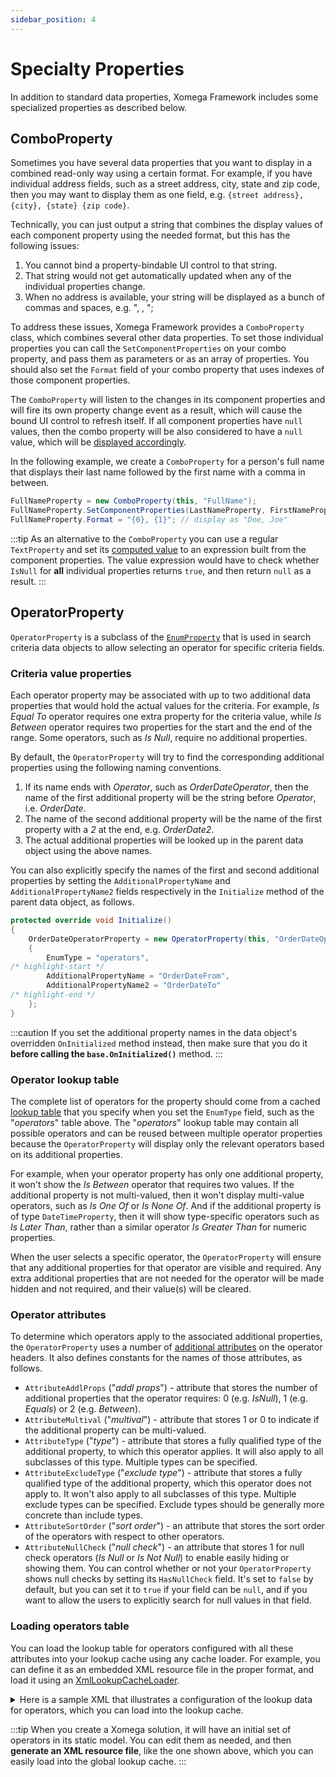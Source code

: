 ```yaml
---
sidebar_position: 4
---
```


# Specialty Properties

In addition to standard data properties, Xomega Framework includes some specialized properties as described below.

## ComboProperty

Sometimes you have several data properties that you want to display in a combined read-only way using a certain format. For example, if you have individual address fields, such as a street address, city, state and zip code, then you may want to display them as one field, e.g. `{street address}, {city}, {state} {zip code}`.

Technically, you can just output a string that combines the display values of each component property using the needed format, but this has the following issues:
1. You cannot bind a property-bindable UI control to that string.
1. That string would not get automatically updated when any of the individual properties change.
1. When no address is available, your string will be displayed as a bunch of commas and spaces, e.g. ", ,  ";

To address these issues, Xomega Framework provides a `ComboProperty` class, which combines several other data properties. To set those individual properties you can call the `SetComponentProperties` on your combo property, and pass them as parameters or as an array of properties. You should also set the `Format` field of your combo property that uses indexes of those component properties.

The `ComboProperty` will listen to the changes in its component properties and will fire its own property change event as a result, which will cause the bound UI control to refresh itself. If all component properties have `null` values, then the combo property will be also considered to have a `null` value, which will be [displayed accordingly](base#null-values).

In the following example, we create a `ComboProperty` for a person's full name that displays their last name followed by the first name with a comma in between.

```cs
FullNameProperty = new ComboProperty(this, "FullName");
FullNameProperty.SetComponentProperties(LastNameProperty, FirstNameProperty);
FullNameProperty.Format = "{0}, {1}"; // display as "Doe, Joe"
```

:::tip
As an alternative to the `ComboProperty` you can use a regular `TextProperty` and set its [computed value](base#computed-value) to an expression built from the component properties. The value expression would have to check whether `IsNull` for **all** individual properties returns `true`, and then return `null` as a result.
:::

## OperatorProperty

`OperatorProperty` is a subclass of the [`EnumProperty`](enum) that is used in search criteria data objects to allow selecting an operator for specific criteria fields.

### Criteria value properties

Each operator property may be associated with up to two additional data properties that would hold the actual values for the criteria. For example, *Is Equal To* operator requires one extra property for the criteria value, while *Is Between* operator requires two properties for the start and the end of the range. Some operators, such as *Is Null*, require no additional properties.

By default, the `OperatorProperty` will try to find the corresponding additional properties using the following naming conventions.
1. If its name ends with *Operator*, such as *OrderDateOperator*, then the name of the first additional property will be the string before *Operator*, i.e. *OrderDate*.
1. The name of the second additional property will be the name of the first property with a *2* at the end, e.g. *OrderDate2*.
1. The actual additional properties will be looked up in the parent data object using the above names.

You can also explicitly specify the names of the first and second additional properties by setting the `AdditionalPropertyName` and `AdditionalPropertyName2` fields respectively in the `Initialize` method of the parent data object, as follows.

```cs title="OrderCriteriaObject.cs"
protected override void Initialize()
{
    OrderDateOperatorProperty = new OperatorProperty(this, "OrderDateOperator")
    {
        EnumType = "operators",
/* highlight-start */
        AdditionalPropertyName = "OrderDateFrom",
        AdditionalPropertyName2 = "OrderDateTo"
/* highlight-end */
    };
}
```

:::caution
If you set the additional property names in the data object's overridden `OnInitialized` method instead, then make sure that you do it **before calling the `base.OnInitialized()`** method.
:::

### Operator lookup table

The complete list of operators for the property should come from a cached [lookup table](../lookup#lookup-table) that you specify when you set the `EnumType` field, such as the "*operators*" table above. The "*operators*" lookup table may contain all possible operators and can be reused between multiple operator properties because the `OperatorProperty` will display only the relevant operators based on its additional properties. 

For example, when your operator property has only one additional property, it won't show the *Is Between* operator that requires two values. If the additional property is not multi-valued, then it won't display multi-value operators, such as *Is One Of* or *Is None Of*. And if the additional property is of type `DateTimeProperty`, then it will show type-specific operators such as *Is Later Than*, rather than a similar operator *Is Greater Than* for numeric properties.

When the user selects a specific operator, the `OperatorProperty` will ensure that any additional properties for that operator are visible and required. Any extra additional properties that are not needed for the operator will be made hidden and not required, and their value(s) will be cleared.

### Operator attributes

To determine which operators apply to the associated additional properties, the `OperatorProperty` uses a number of [additional attributes](../lookup#additional-attributes) on the operator headers. It also defines constants for the names of those attributes, as follows.

- `AttributeAddlProps` ("*addl props*") - attribute that stores the number of additional properties that the operator requires: 0 (e.g. *IsNull*), 1 (e.g. *Equals*) or 2 (e.g. *Between*).
- `AttributeMultival` ("*multival*") - attribute that stores 1 or 0 to indicate if the additional property can be multi-valued.
- `AttributeType` ("*type*") - attribute that stores a fully qualified type of the additional property, to which this operator applies. It will also apply to all subclasses of this type. Multiple types can be specified.
- `AttributeExcludeType` ("*exclude type*") - attribute that stores a fully qualified type of the additional property, which this operator does not apply to. It won't also apply to all subclasses of this type. Multiple exclude types can be specified. Exclude types should be generally more concrete than include types.
- `AttributeSortOrder` ("*sort order*") - an attribute that stores the sort order of the operators with respect to other operators.
- `AttributeNullCheck` ("*null check*") - an attribute that stores 1 for null check operators (*Is Null* or *Is Not Null*) to enable easily hiding or showing them. You can control whether or not your `OperatorProperty` shows null checks by setting its `HasNullCheck` field. It's set to `false` by default, but you can set it to `true` if your field can be `null`, and if you want to allow the users to explicitly search for null values in that field.

### Loading operators table

You can load the lookup table for operators configured with all these attributes into your lookup cache using any cache loader. For example, you can define it as an embedded XML resource file in the proper format, and load it using an [XmlLookupCacheLoader](../lookup#static-xml-data-loader).

<details>

<summary>Here is a sample XML that illustrates a configuration of the lookup data for operators, which you can load into the lookup cache.</summary>

```xml
<enums xmlns="http://www.xomega.net/omodel">
<!-- highlight-next-line -->
  <enum name="operators">
    <properties>
      <property name="sort order"/>
      <property name="addl props" default="0"/>
      <property name="multival" default="0"/>
      <property name="type" multi-value="true"/>
      <property name="exclude type" multi-value="true"/>
      <property name="null check" default="0"/>
    </properties>
<!-- highlight-next-line -->
    <item name="Is Null" value="NL">
      <prop ref="sort order" value="00"/>
      <prop ref="null check" value="1"/>
    </item>
<!-- highlight-next-line -->
    <item name="Is Not Null" value="NNL">
      <prop ref="sort order" value="01"/>
      <prop ref="null check" value="1"/>
    </item>
<!-- highlight-next-line -->
    <item name="Is Equal To" value="EQ">
      <prop ref="sort order" value="10"/>
      <prop ref="addl props" value="1"/>
    </item>
<!-- highlight-next-line -->
    <item name="Is One Of" value="In">
      <prop ref="sort order" value="10"/>
      <prop ref="addl props" value="1"/>
      <prop ref="multival" value="1"/>
    </item>
<!-- highlight-next-line -->
    <item name="Is Less Than" value="LT">
      <prop ref="sort order" value="13"/>
      <prop ref="addl props" value="1"/>
      <prop ref="type" value="BigIntegerProperty"/>
      <prop ref="type" value="DecimalProperty"/>
      <prop ref="exclude type" value="BigIntegerKeyProperty"/>
      <prop ref="exclude type" value="IntegerKeyProperty"/>
      <prop ref="exclude type" value="SmallIntegerKeyProperty"/>
      <prop ref="exclude type" value="TinyIntegerKeyProperty"/>
    </item>
<!-- highlight-next-line -->
    <item name="Last 30 Days" value="[bod-30d,ct]">
      <prop ref="sort order" value="07"/>
      <prop ref="type" value="DateTimeProperty"/>
    </item>
<!-- highlight-next-line -->
    <item name="Is Later Than" value="Later">
      <prop ref="sort order" value="14"/>
      <prop ref="addl props" value="1"/>
      <prop ref="type" value="DateTimeProperty"/>
    </item>
<!-- highlight-next-line -->
    <item name="Contains" value="CN">
      <prop ref="sort order" value="12"/>
      <prop ref="addl props" value="1"/>
      <prop ref="type" value="TextProperty"/>
      <prop ref="exclude type" value="EnumProperty"/>
    </item>
<!-- highlight-next-line -->
    <item name="Is Between" value="BW">
      <prop ref="sort order" value="20"/>
      <prop ref="addl props" value="2"/>
      <prop ref="type" value="IntegerProperty"/>
      <prop ref="type" value="DecimalProperty"/>
      <prop ref="type" value="DateTimeProperty"/>
    </item>
  </enum>
</enums>
```

</details>

:::tip
When you create a Xomega solution, it will have an initial set of operators in its static model. You can edit them as needed, and then **generate an XML resource file**, like the one shown above, which you can easily load into the global lookup cache.
:::